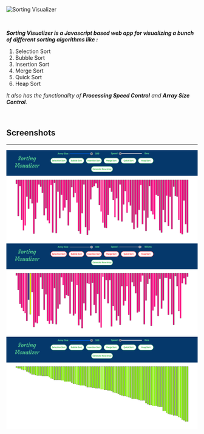 <p align="center">
  
![Sorting Visualizer](https://user-images.githubusercontent.com/40190772/83947174-c3254280-a815-11ea-960c-65d1e2576bce.png)

<br>




**_Sorting Visualizer is a Javascript based web app for visualizing a bunch of different sorting algorithms like :_**
1. Selection Sort
2. Bubble Sort
3. Insertion Sort
4. Merge Sort
5. Quick Sort
6. Heap Sort

_It also has the functionality of_ **_Processing Speed Control_**  _and_   **_Array Size Control_**.

<br>


## Screenshots 
------------------
![Screenshot](s1.png)
![Screenshot](s2.png)
![Screenshot](s3.png)
